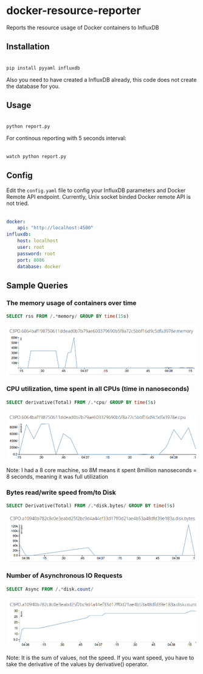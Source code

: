 docker-resource-reporter
========================

Reports the resource usage of Docker containers to InfluxDB

## Installation

```sh

pip install pyyaml influxdb

```

Also you need to have created a InfluxDB already, this code does not create the database for you.

## Usage

```sh

python report.py 

```

For continous reporting with 5 seconds interval:

```sh

watch python report.py

```

## Config

Edit the `config.yaml` file to config your InfluxDB parameters and Docker Remote API endpoint. Currently, Unix socket binded Docker remote API is not tried.

```yaml

docker:
    api: "http://localhost:4500"
influxdb:
    host: localhost
    user: root
    password: root
    port: 8086
    database: docker

```


## Sample Queries


### The memory usage of containers over time

```sql
SELECT rss FROM /.*memory/ GROUP BY time(15s)
```

![memory](https://raw.githubusercontent.com/mustafaakin/docker-resource-reporter/master/examples/memory.png)

### CPU utilization, time spent in all CPUs (time in nanoseconds)

```sql
SELECT derivative(Total) FROM /.*cpu/ GROUP BY time(5s) 
```
![cpu](https://raw.githubusercontent.com/mustafaakin/docker-resource-reporter/master/examples/cpu.png)

Note: I had a 8 core machine, so 8M means it spent 8million nanoseconds = 8 seconds, meaning it was full utilization

### Bytes read/write speed from/to Disk 

```sql
SELECT Derivative(Total) FROM /.*disk.bytes/ GROUP BY time(5s)
```

![memory](https://raw.githubusercontent.com/mustafaakin/docker-resource-reporter/master/examples/bytes.png)

### Number of Asynchronous IO Requests

```sql
SELECT Async FROM /.*disk.count/
```

![memory](https://raw.githubusercontent.com/mustafaakin/docker-resource-reporter/master/examples/async.png)

Note: It is the sum of values, not the speed. If you want speed, you have to take the derivative of the values by derivative() operator.
